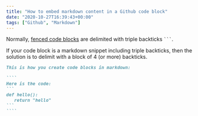 ```yaml
---
title: "How to embed markdown content in a Github code block"
date: "2020-10-27T16:39:43+00:00"
tags: ["Github", "Markdown"]
---
```


Normally,
[fenced code blocks](https://docs.github.com/en/free-pro-team@latest/github/writing-on-github/creating-and-highlighting-code-blocks)
are delimited with triple backticks ` ``` `.

If your code block is a markdown snippet including triple backticks, then the
solution is to delimit with a block of 4 (or more) backticks.

`````markdown
This is how you create code blocks in markdown:

````
Here is the code:
```
def hello():
   return "hello"
```
````
`````
